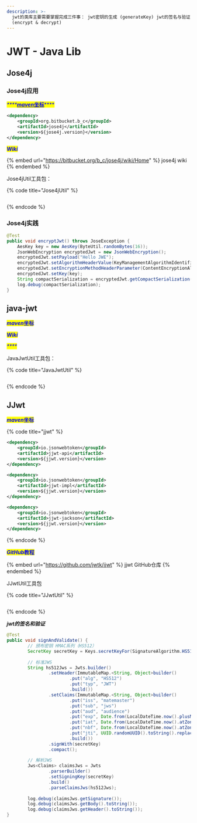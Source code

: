 ```yaml
---
description: >-
  jwt的类库主要需要掌握完成三件事： jwt密钥的生成 (generateKey) jwt的签名与验证 (sign & verify) jwt的加密与解密
  (encrypt & decrypt)
---
```


# JWT - Java Lib

## Jose4j

### Jose4j应用

_<mark style="color:blue;">****</mark>_[_<mark style="color:blue;">**maven**</mark>_<mark style="color:blue;">**坐标**</mark>](https://mvnrepository.com/artifact/org.bitbucket.b\_c/jose4j)<mark style="color:blue;">****</mark>

```xml
<dependency>
    <groupId>org.bitbucket.b_c</groupId>
    <artifactId>jose4j</artifactId>
    <version>${jose4j.version}</version>
</dependency>
```

_<mark style="color:blue;">**Wiki**</mark>_

{% embed url="https://bitbucket.org/b_c/jose4j/wiki/Home" %}
jose4j wiki
{% endembed %}

Jose4jUtil工具包：

{% code title="Jose4jUtil" %}
```java
```
{% endcode %}

### Jose4j实践

```java
@Test
public void encryptJwt() throws JoseException {
    AesKey key = new AesKey(ByteUtil.randomBytes(16));
    JsonWebEncryption encryptedJwt = new JsonWebEncryption();
    encryptedJwt.setPayload("Hello JWE");
    encryptedJwt.setAlgorithmHeaderValue(KeyManagementAlgorithmIdentifiers.A128KW);
    encryptedJwt.setEncryptionMethodHeaderParameter(ContentEncryptionAlgorithmIdentifiers.AES_128_CBC_HMAC_SHA_256);
    encryptedJwt.setKey(key);
    String compactSerialization = encryptedJwt.getCompactSerialization();
    log.debug(compactSerialization);
}
```

## java-jwt

_<mark style="color:blue;">**maven**</mark>_<mark style="color:blue;">**坐标**</mark>



_<mark style="color:blue;">**Wiki**</mark>_

_<mark style="color:blue;">****</mark>_

JavaJwtUtil工具包：

{% code title="JavaJwtUtil" %}
```java
```
{% endcode %}

## JJwt

_<mark style="color:blue;">**maven**</mark>_<mark style="color:blue;">**坐标**</mark>

{% code title="jjwt" %}
```xml
<dependency>
    <groupId>io.jsonwebtoken</groupId>
    <artifactId>jjwt-api</artifactId>
    <version>${jjwt.version}</version>
</dependency>

<dependency>
    <groupId>io.jsonwebtoken</groupId>
    <artifactId>jjwt-impl</artifactId>
    <version>${jjwt.version}</version>
</dependency>

<dependency>
    <groupId>io.jsonwebtoken</groupId>
    <artifactId>jjwt-jackson</artifactId>
    <version>${jjwt.version}</version>
</dependency>
```
{% endcode %}

_<mark style="color:blue;">**GitHub**</mark>_<mark style="color:blue;">**教程**</mark>

{% embed url="https://github.com/jwtk/jjwt" %}
jjwt GitHub仓库
{% endembed %}

JJwtUtil工具包

{% code title="JJwtUtil" %}
```java
```
{% endcode %}



_**jwt的签名和验证**_

```java
@Test
public void signAndValidate() {
        // 颁布密钥 HMAC系列（HS512）
        SecretKey secretKey = Keys.secretKeyFor(SignatureAlgorithm.HS512);
        
        // 标准JWS
        String hs512Jws = Jwts.builder()
                .setHeader(ImmutableMap.<String, Object>builder()
                        .put("alg", "HS512")
                        .put("typ", "JWT")
                        .build())
                .setClaims(ImmutableMap.<String, Object>builder()
                        .put("iss", "matemaster")
                        .put("sub", "jws")
                        .put("aud", "audience")
                        .put("exp", Date.from(LocalDateTime.now().plusMinutes(1).atZone(ZoneId.systemDefault()).toInstant()))
                        .put("iat", Date.from(LocalDateTime.now().atZone(ZoneId.systemDefault()).toInstant()))
                        .put("nbf", Date.from(LocalDateTime.now().atZone(ZoneId.systemDefault()).toInstant()))
                        .put("jti", UUID.randomUUID().toString().replace("-", ""))
                        .build())
                .signWith(secretKey)
                .compact();
        
        // 解析JWS
        Jws<Claims> claimsJws = Jwts
                .parserBuilder()
                .setSigningKey(secretKey)
                .build()
                .parseClaimsJws(hs512Jws);
        
        log.debug(claimsJws.getSignature());
        log.debug(claimsJws.getBody().toString());
        log.debug(claimsJws.getHeader().toString());
}
```

